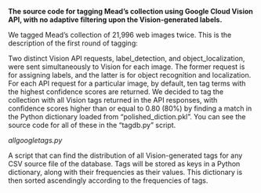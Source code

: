 **The source code for tagging Mead’s collection using Google Cloud Vision API, with no adaptive filtering upon the Vision-generated labels.**

We tagged Mead’s collection of 21,996 web images twice. This is the description of the first round of tagging:

Two distinct Vision API requests, label_detection, and object_localization, were sent simultaneously to Vision for each image. The former request is for assigning labels, and the latter is for object recognition and localization. For each API request for a particular image, by default, ten tag terms with the highest confidence scores are returned. We decided to tag the collection with all Vision tags returned in the API responses, with confidence scores higher than or equal to 0.80 (80%) by finding a match in the Python dictionary loaded from “polished_diction.pkl”. You can see the source code for all of these in the “tagdb.py” script. 


*allgoogletags.py*

A script that can find the distribution of all Vision-generated tags for any CSV source file of the database. Tags will be stored as keys in a Python dictionary, along with their frequencies as their values. This dictionary is then sorted ascendingly according to the frequencies of tags. 
